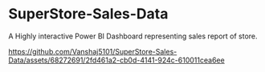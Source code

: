 # SuperStore-Sales-Data
 A Highly interactive Power BI Dashboard representing sales report of store. 


https://github.com/Vanshaj5101/SuperStore-Sales-Data/assets/68272691/2fd461a2-cb0d-4141-924c-610011cea6ee

